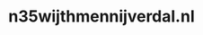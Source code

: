 ---
layout: post
title:  "n35wijthmennijverdal.nl"
internal_url:  "/dutchgov/n35wijthmennijverdal.nl.html"
subdomains_count: 2
all_subdomains_count: 2
urls_count: 2
ssl_rank: 0
http_rank: 70
url_link: /data/n35wijthmennijverdal.nl/urls.txt
all_subdomains_link: /data/n35wijthmennijverdal.nl/all_subdomains.txt
subdomains_link: /data/n35wijthmennijverdal.nl/subdomains.txt
categories: dutchgov
---